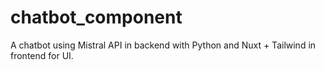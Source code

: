 # chatbot_component
A chatbot using Mistral API in backend with Python and Nuxt + Tailwind in frontend for UI.
